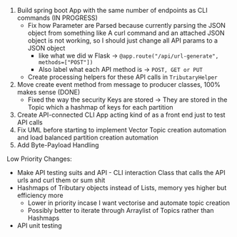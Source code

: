 
1. Build spring boot App with the same number of endpoints as CLI commands (IN PROGRESS)
    - Fix how Parameter are Parsed because currently parsing the JSON object from something like A curl command and an attached JSON object is not working, so I should just change all API params to a JSON object
        - like what we did w Flask -> `@app.route("/api/url-generate", methods=["POST"])`
        - Also label what each API method is -> `POST, GET or PUT`
    - Create processing helpers for these API calls in `TributaryHelper`
2. Move create event method from message to producer classes, 100% makes sense (DONE)
    - Fixed the way the security Keys are stored -> They are stored in the Topic which a hashmap of keys for each partition
3. Create API-connected CLI App acting kind of as a front end just to test API calls 
4. Fix UML before starting to implement Vector Topic creation automation and load balanced partition creation automation
5. Add Byte-Payload Handling





Low Priority Changes:
- Make API testing suits and API - CLI interaction Class that calls the API urls and curl them or sum shit
- Hashmaps of Tributary objects instead of Lists, memory yes higher but efficiency more
    - Lower in priority incase I want vectorise and automate topic creation
    - Possibly better to iterate through Arraylist of Topics rather than Hashmaps
- API unit testing

